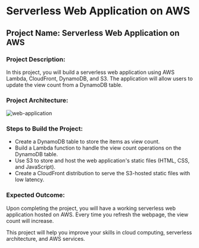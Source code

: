 # Serverless Web Application on AWS

## Project Name: Serverless Web Application on AWS

### Project Description:

In this project, you will build a serverless web application using AWS Lambda, CloudFront, DynamoDB, and S3. 
The application will allow users to update the view count from a DynamoDB table.

### Project Architecture:

![web-application](https://github.com/MiksVeg/aws-webapplication/assets/119285411/24ca50b4-3a48-4197-9f9f-b7b9814b10f0)
### Steps to Build the Project:


* Create a DynamoDB table to store the items as view count. 
* Build a Lambda function to handle the view count operations on the DynamoDB table. 
* Use S3 to store and host the web application's static files (HTML, CSS, and JavaScript). 
* Create a CloudFront distribution to serve the S3-hosted static files with low latency. 

### Expected Outcome:

Upon completing the project, you will have a working serverless web application hosted on AWS.
Every time you refresh the webpage, the view count will increase.

This project will help you improve your skills in cloud computing, serverless architecture, and AWS services.










